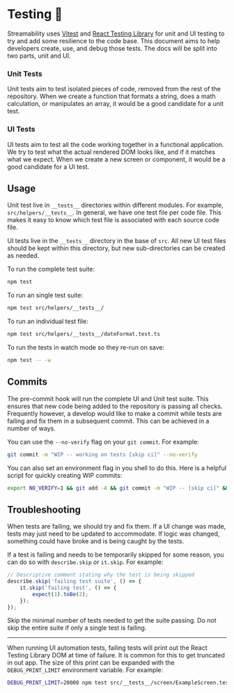 # Testing 🧪

Streamability uses [Vitest](https://vitest.dev/) and [React Testing Library](https://testing-library.com/) for unit and UI testing to try and add some resilience to the code base. This document aims to help developers create, use, and debug those tests. The docs will be split into two parts, unit and UI.

### Unit Tests

Unit tests aim to test isolated pieces of code, removed from the rest of the repository. When we create a function that formats a string, does a math calculation, or manipulates an array, it would be a good candidate for a unit test.

### UI Tests

UI tests aim to test all the code working together in a functional application. We try to test what the actual rendered DOM looks like, and if it matches what we expect. When we create a new screen or component, it would be a good candidate for a UI test.

## Usage

Unit test live in `__tests__` directories within different modules. For example, `src/helpers/__tests__`. In general, we have one test file per code file. This makes it easy to know which test file is associated with each source code file. 

UI tests live in the `__tests__` directory in the base of `src`. All new UI test files should be kept within this directory, but new sub-directories can be created as needed.

To run the complete test suite:

```sh
npm test
```

To run an single test suite:

```sh
npm test src/helpers/__tests__/
```

To run an individual test file:

```sh
npm test src/helpers/__tests__/dateFormat.test.ts
```

To run the tests in watch mode so they re-run on save:
```sh
npm test -- -w
```

## Commits

The pre-commit hook will run the complete UI and Unit test suite. This ensures that new code being added to the repository is passing all checks. Frequently however, a develop would like to make a commit while tests are failing and fix them in a subsequent commit. This can be achieved in a number of ways.

You can use the `--no-verify` flag on your `git commit`. For example:

```sh
git commit -m "WIP -- working on tests [skip ci]" --no-verify
```

You can also set an environment flag in you shell to do this. Here is a helpful script for quickly creating WIP commits:

```sh
export NO_VERIFY=1 && git add -A && git commit -m "WIP -- [skip ci]" && export NO_VERIFY=
```

## Troubleshooting

When tests are failing, we should try and fix them. If a UI change was made, tests may just need to be updated to accommodate. If logic was changed, something could have broke and is being caught by the tests. 

If a test is failing and needs to be temporarily skipped for some reason, you can do so with `describe.skip` or `it.skip`. For example:

```ts
// Descriptive comment stating why the test is being skipped
describe.skip('failing test suite', () => {
    it.skip('failing test', () => {
        expect(1).toBe(2);
    });
});
```

Skip the minimal number of tests needed to get the suite passing. Do not skip the entire suite if only a single test is failing.

---

When running UI automation tests, failing tests will print out the React Testing Library DOM at time of failure. It is common for this to get truncated in out app. The size of this print can be expanded with the `DEBUG_PRINT_LIMIT` environment variable. For example:

```sh
DEBUG_PRINT_LIMIT=20000 npm test src/__tests__/screen/ExampleScreen.test.tsx
```